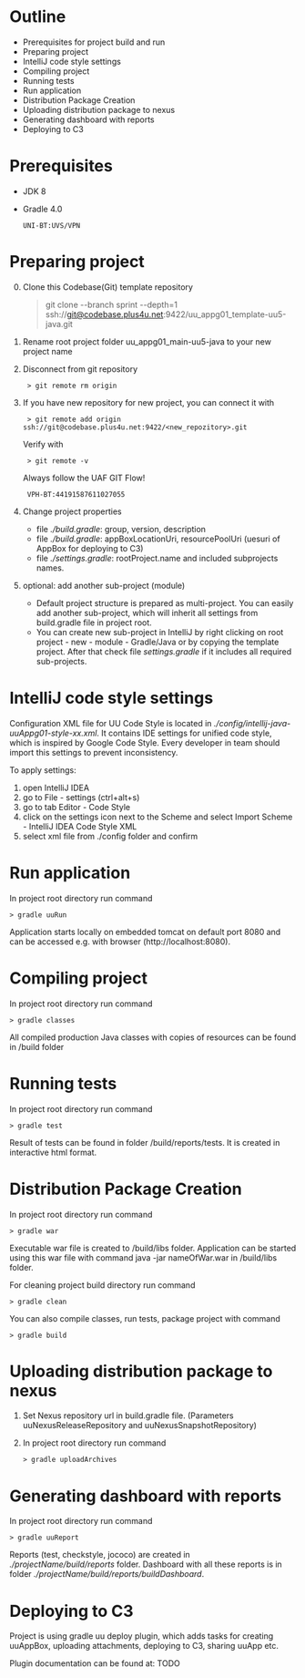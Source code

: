 # Outline
- Prerequisites for project build and run
- Preparing project
- IntelliJ code style settings
- Compiling project
- Running tests
- Run application
- Distribution Package Creation
- Uploading distribution package to nexus
- Generating dashboard with reports
- Deploying to C3

# Prerequisites
- JDK 8
- Gradle 4.0

      UNI-BT:UVS/VPN

# Preparing project
0. Clone this Codebase(Git) template repository
    >git clone --branch sprint --depth=1 ssh://git@codebase.plus4u.net:9422/uu_appg01_template-uu5-java.git

1. Rename root project folder uu_appg01_main-uu5-java to your new project name

2. Disconnect from git repository

        > git remote rm origin

3. If you have new repository for new project, you can connect it with

        > git remote add origin ssh://git@codebase.plus4u.net:9422/<new_repozitory>.git
   Verify with
   
        > git remote -v  

   Always follow the UAF GIT Flow!
      
        VPH-BT:44191587611027055


4. Change project properties
    - file _./build.gradle_:  group, version, description
    - file _./build.gradle_: appBoxLocationUri, resourcePoolUri (uesuri of AppBox for deploying to C3)
    - file _./settings.gradle_: rootProject.name and included subprojects names.
    
5. optional: add another sub-project (module)
    - Default project structure is prepared as multi-project. You can easily add another sub-project, which will inherit all settings from build.gradle file in project root.
    - You can create new sub-project in IntelliJ by right clicking on root project - new - module - Gradle/Java or by copying the template project. After that check file _settings.gradle_ if it includes all required sub-projects.

# IntelliJ code style settings
Configuration XML file for UU Code Style is located in _./config/intellij-java-uuAppg01-style-xx.xml_. It contains IDE settings for unified code style, which is inspired by Google Code Style. Every developer in team should import this settings to prevent inconsistency.

To apply settings:
1. open IntelliJ IDEA
2. go to File - settings (ctrl+alt+s)
3. go to tab Editor - Code Style
4. click on the settings icon next to the Scheme and select Import Scheme - IntelliJ IDEA Code Style XML
5. select xml file from ./config folder and confirm

# Run application

In project root directory run command

    > gradle uuRun

Application starts locally on embedded tomcat on default port 8080 and can be accessed e.g. with browser (http://localhost:8080).
  
# Compiling project

In project root directory run command

    > gradle classes

All compiled production Java classes with copies of resources can be found in /build folder

# Running tests

In project root directory run command

    > gradle test

Result of tests can be found in folder /build/reports/tests. It is created in interactive html format.


# Distribution Package Creation
In project root directory run command

    > gradle war

Executable war file is created to /build/libs folder.
Application can be started using this war file with command java -jar nameOfWar.war in /build/libs folder.

For cleaning project build directory run command

    > gradle clean

You can also compile classes, run tests, package project with command

    > gradle build
    
# Uploading distribution package to nexus 
1. Set Nexus repository url in build.gradle file. (Parameters uuNexusReleaseRepository and uuNexusSnapshotRepository)
2. In project root directory run command

       > gradle uploadArchives    
    
# Generating dashboard with reports   
In project root directory run command
    
    > gradle uuReport
    
Reports (test, checkstyle, jococo) are created in _./projectName/build/reports_ folder.
Dashboard with all these reports is in folder _./projectName/build/reports/buildDashboard_.

# Deploying to C3    
Project is using gradle uu deploy plugin, which adds tasks for creating uuAppBox, uploading attachments, deploying to C3, sharing uuApp etc.

Plugin documentation can be found at: TODO
